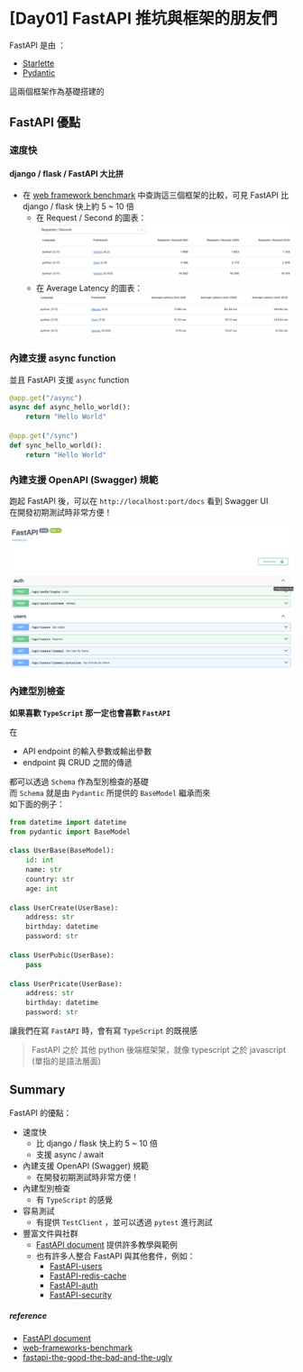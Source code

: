 # [Day01]  FastAPI 推坑與框架的朋友們

FastAPI 是由 ：
- [Starlette](https://www.starlette.io/)
- [Pydantic](https://docs.pydantic.dev/latest/)

這兩個框架作為基礎搭建的

## FastAPI 優點

### 速度快
#### django / flask / FastAPI 大比拼

- 在 [web framework benchmark](https://web-frameworks-benchmark.netlify.app/result?asc=0&f=fastapi,django,flask&metric=percentile50&order_by=level64) 中查詢這三個框架的比較，可見 FastAPI 比 django / flask 快上約 5 ~ 10 倍
    - 在 Request / Second 的圖表：
        ![](https://raw.githubusercontent.com/jason810496/iThome2023-FastAPI-Tutorial/main/assets/Day01/comparison-req-sec.png)
    - 在 Average Latency 的圖表：
        ![](https://raw.githubusercontent.com/jason810496/iThome2023-FastAPI-Tutorial/main/assets/Day01/comparison-avg.png)

### 內建支援 async function

並且 FastAPI 支援 `async` function
```python
@app.get("/async")
async def async_hello_world():
    return "Hello World"

@app.get("/sync")
def sync_hello_world():
    return "Hello World"
```


### 內建支援 OpenAPI (Swagger) 規範
跑起 FastAPI 後，可以在 `http://localhost:port/docs` 看到 Swagger UI <br>
在開發初期測試時非常方便！

![](https://raw.githubusercontent.com/jason810496/iThome2023-FastAPI-Tutorial/main/assets/Day01/swagger-ui.png)

### 內建型別檢查

**如果喜歡 `TypeScript` 那一定也會喜歡 `FastAPI`**

在 
- API endpoint 的輸入參數或輸出參數
- endpoint 與 CRUD 之間的傳遞

都可以透過 `Schema` 作為型別檢查的基礎 <br>
而 `Schema` 就是由 `Pydantic` 所提供的 `BaseModel`  繼承而來<br>
如下面的例子：
```python
from datetime import datetime
from pydantic import BaseModel

class UserBase(BaseModel):
    id: int
    name: str
    country: str
    age: int

class UserCreate(UserBase):
    address: str
    birthday: datetime
    password: str

class UserPubic(UserBase):
    pass

class UserPricate(UserBase):
    address: str
    birthday: datetime
    password: str

```

讓我們在寫 `FastAPI` 時，會有寫 `TypeScript` 的既視感
> FastAPI 之於 其他 python 後端框架架，就像 typescript 之於 javascript (單指的是語法層面)


## Summary


FastAPI 的優點：
- 速度快
    - 比 django / flask 快上約 5 ~ 10 倍
    - 支援 async / await
- 內建支援 OpenAPI (Swagger) 規範
    - 在開發初期測試時非常方便！
- 內建型別檢查
    - 有 `TypeScript` 的感覺
- 容易測試
    - 有提供 `TestClient` ，並可以透過 `pytest` 進行測試
- 豐富文件與社群
    - [FastAPI document](https://fastapi.tiangolo.com/) 提供許多教學與範例
    - 也有許多人整合 FastAPI 與其他套件，例如：
        - [FastAPI-users](https://github.com/fastapi-users/fastapi-users)
        - [FastAPI-redis-cache](https://github.com/a-luna/fastapi-redis-cache)
        - [FastAPI-auth](https://github.com/dmontagu/fastapi-auth)
        - [FastAPI-security](https://github.com/jacobsvante/fastapi-security)

##### reference

- [FastAPI document](https://fastapi.tiangolo.com/)
- [web-frameworks-benchmark](https://web-frameworks-benchmark.netlify.app/result?asc=0&f=fastapi,django,flask&metric=totalRequestsPerS&order_by=level64)
- [fastapi-the-good-the-bad-and-the-ugly](https://dev.to/fuadrafid/fastapi-the-good-the-bad-and-the-ugly-20ob)